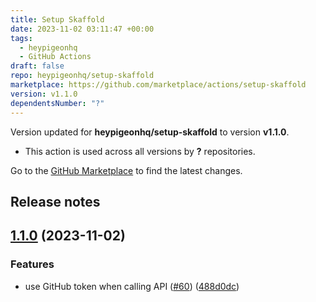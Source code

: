 ```yaml
---
title: Setup Skaffold
date: 2023-11-02 03:11:47 +00:00
tags:
  - heypigeonhq
  - GitHub Actions
draft: false
repo: heypigeonhq/setup-skaffold
marketplace: https://github.com/marketplace/actions/setup-skaffold
version: v1.1.0
dependentsNumber: "?"
---
```



Version updated for **heypigeonhq/setup-skaffold** to version **v1.1.0**.
- This action is used across all versions by **?** repositories.

Go to the [GitHub Marketplace](https://github.com/marketplace/actions/setup-skaffold) to find the latest changes.

## Release notes

## [1.1.0](https://github.com/heypigeonhq/setup-skaffold/compare/v1.0.1...v1.1.0) (2023-11-02)


### Features

* use GitHub token when calling API ([#60](https://github.com/heypigeonhq/setup-skaffold/issues/60)) ([488d0dc](https://github.com/heypigeonhq/setup-skaffold/commit/488d0dcb56fb77c957a2ef99c3973160bfcc3420))
